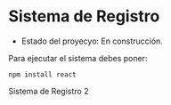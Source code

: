 <h1> Sistema de Registro</h1>

- Estado del proyecyo: En construcción.

Para ejecutar el sistema debes poner:

```npm install react```

Sistema de Registro 2
